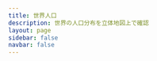 ```yaml
---
title: 世界人口
description: 世界の人口分布を立体地図上で確認
layout: page
sidebar: false
navbar: false
---
```


<script setup>
import Earth from './Earth.vue'
</script>

<Earth />
